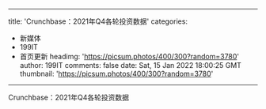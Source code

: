 
---
title: 'Crunchbase：2021年Q4各轮投资数据'
categories: 
 - 新媒体
 - 199IT
 - 首页更新
headimg: 'https://picsum.photos/400/300?random=3780'
author: 199IT
comments: false
date: Sat, 15 Jan 2022 18:00:25 GMT
thumbnail: 'https://picsum.photos/400/300?random=3780'
---

<div>   
Crunchbase：2021年Q4各轮投资数据  
</div>
            